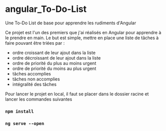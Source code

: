 # angular_To-Do-List
Une To-Do List de base pour apprendre les rudiments d'Angular

Ce projet est l'un des premiers que j'ai réalisés en Angular pour apprendre à le prendre en main.
Le but est simple, mettre en place une liste de tâches à faire pouvant être triées par :
* ordre croissant de leur ajout dans la liste
* ordre décroissant de leur ajout dans la liste
* ordre de priorité du plus au moins urgent
* ordre de priorité du moins au plus urgent
* tâches accomplies
* tâches non accomplies
* intégralité des tâches

Pour lancer le projet en local, il faut se placer dans le dossier racine et lancer les commandes suivantes

### `npm install`
### `ng serve --open`